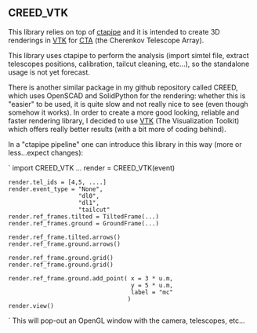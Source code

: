 CREED_VTK
---------
This library relies on top of [ctapipe](https://github.com/cta-observatory/ctapipe) and it is intended to create 3D renderings 
in [VTK](https://www.vtk.org) for [CTA](www.cta-observatory.org) (the Cherenkov Telescope Array).

This library uses ctapipe to perform the analysis (import simtel file, extract telescopes positions, calibration, tailcut cleaning, etc...), so the standalone usage is not yet forecast. 

There is another similar package in my github repository called CREED, which uses OpenSCAD and SolidPython for the rendering: whether this is "easier" to be used, it is quite slow and not really nice to see (even though somehow it works). In order to create a more good looking, reliable and faster rendering library, I decided to use [VTK](https://www.vtk.org) (The Visualization Toolkit) which offers really better results (with a bit more of coding behind).

In a "ctapipe pipeline" one can introduce this library in this way (more or less...expect changes):

`
    import CREED_VTK
    ...
    render = CREED_VTK(event)

    render.tel_ids = [4,5, ....]
    render.event_type = "None",
                        "dl0",
                        "dl1",
                        "tailcut"
    render.ref_frames.tilted = TiltedFrame(...)
    render.ref_frames.ground = GroundFrame(...)

    render.ref_frame.tilted.arrows()
    render.ref_frame.ground.arrows()

    render.ref_frame.ground.grid()
    render.ref_frame.ground.grid()

    render.ref_frame.ground.add_point( x = 3 * u.m, 
                                       y = 5 * u.m,
                                       label = "mc"
                                      )
    render.view()    
`
This will pop-out an OpenGL window with the camera, telescopes, etc... 
